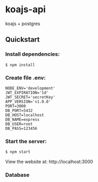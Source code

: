 # koajs-api
koajs + postgres

## Quickstart

### Install dependencies:
`$ npm install`

### Create file .env:
```
NODE_ENV='development'
JWT_EXPIRATION='1d'
JWT_SECRET='secretKey'
APP_VERSION='v1.0.0'
PORT=3000
DB_PORT=5432
DB_HOST=localhost
DB_NAME=express
DB_USER=root
DB_PASS=123456
```

### Start the server:
```bash
$ npm start
```

View the website at: http://localhost:3000

### Database

